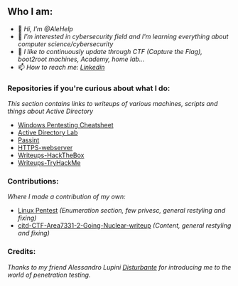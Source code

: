 ## Who I am:
- 👋 _Hi, I’m @AleHelp_
- 👀 _I’m interested in cybersecurity field and I'm learning everything about computer science/cybersecurity_
- 🌱 _I like to continuously update through CTF (Capture the Flag), boot2root machines, Academy, home lab..._
- 📫 _How to reach me: [Linkedin](linkedin.com/in/alessandro-eleuteri-307303234)_
  
### Repositories if you're curious about what I do:

_This section contains links to writeups of various machines, scripts and things about Active Directory_

- [Windows Pentesting Cheatsheet](https://github.com/AleHelp/Windows-Pentesting-cheatsheet)
- [Active Directory Lab](https://github.com/AleHelp/Active-Directory)
- [Passint](https://github.com/AleHelp/Passint)
- [HTTPS-webserver](https://github.com/AleHelp/HTTPS-webserver)
- [Writeups-HackTheBox](https://github.com/AleHelp/Writeups-Hackthebox)
- [Writeups-TryHackMe](https://github.com/AleHelp/Writeups-Tryhackme)

### Contributions:
_Where I made a contribution of my own:_

- [Linux Pentest](https://github.com/Disturbante/Linux-Pentest) _(Enumeration section, few privesc, general restyling and fixing)_
- [citd-CTF-Area7331-2-Going-Nuclear-writeup](https://github.com/Disturbante/citd-CTF-Area7331-2-Going-Nuclear-writeup) _(Content, general restyling and fixing)_

### Credits:
_Thanks to my friend Alessandro Lupini [Disturbante](https://github.com/Disturbante) for introducing me to the world of penetration testing._
